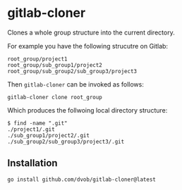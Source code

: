 # gitlab-cloner
Clones a whole group structure into the current directory.

For example you have the following strucutre on Gitlab:
```
root_group/project1
root_group/sub_group1/project2
root_group/sub_group2/sub_group3/project3
```
Then `gitlab-cloner` can be invoked as follows:
```
gitlab-cloner clone root_group
```

Which produces the follwoing local directory structure:
```
$ find -name ".git"
./project1/.git
./sub_group1/project2/.git
./sub_group2/sub_group3/project3/.git
```

## Installation
```
go install github.com/dvob/gitlab-cloner@latest
```
